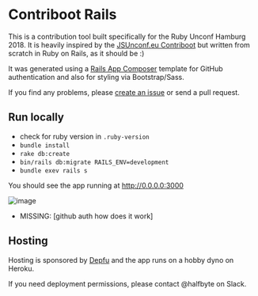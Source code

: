 # Contriboot Rails

This is a contribution tool built specifically for the Ruby Unconf Hamburg 2018. It is heavily inspired by the [JSUnconf.eu Contriboot](https://github.com/jsunconf/2017.contriboot) but written from scratch in Ruby on Rails, as it should be :)

It was generated using a [Rails App Composer](https://github.com/RailsApps/rails_apps_composer) template for GitHub authentication and also for styling via Bootstrap/Sass.

If you find any problems, please [create an issue](https://github.com/rughh/contriboot-rails/issues) or send a pull request.

## Run locally

- check for ruby version in `.ruby-version`
- `bundle install`
- `rake db:create`
- `bin/rails db:migrate RAILS_ENV=development`
- `bundle exev rails s`

You should see the app running at <http://0.0.0.0:3000>

![image](https://user-images.githubusercontent.com/170145/39667699-3bb4cb0c-50bc-11e8-8e67-e9bbae84e5e1.png)


- MISSING: [github auth how does it work]



## Hosting

Hosting is sponsored by [Depfu](https://depfu.com) and the app runs on a hobby dyno on Heroku.

If you need deployment permissions, please contact @halfbyte on Slack.
